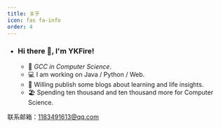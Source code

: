 ```yaml
---
title: 关于
icon: fas fa-info
order: 4
---
```

- ### Hi there 👋, I'm YKFire!

  - 🏫  _GCC in Computer Science_.
  - 💻  I am working on  Java / Python / Web.
  - 🧠  Willing publish some blogs about learning  and life insights.
  - 🏖️  Spending ten thousand and ten thousand more for  Computer Science.

联系邮箱：1183491613@qq.com

